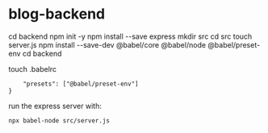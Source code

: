 # blog-backend

cd backend
npm init -y
npm install --save express
mkdir src
cd src
touch server.js
npm install --save-dev @babel/core @babel/node @babel/preset-env
cd backend

touch .babelrc

```{
    "presets": ["@babel/preset-env"]
}
```

run the express server with:

```
npx babel-node src/server.js
```
